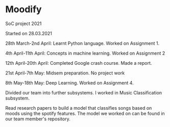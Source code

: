 # Moodify
SoC project 2021

Started on 28.03.2021

28th March-2nd April: Learnt Python language. Worked on Assignment 1.

4th April-11th April: Concepts in machine learning. Worked on Assignment 2

12th April-20th April: Completed Google crash course. Made a report.

21st April-7th May: Midsem preparation. No project work 

8th May-18th May: Deep Learning. Worked on Assignment 4. 

Divided our team into further subsystems. I worked in Music Classification subsystem.

Read research papers to build a model that classifies songs based on moods using the spotify features. The model we worked on can be found in our team member's repository.


